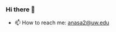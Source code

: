 ### Hi there 👋

- 📫 How to reach me: anasa2@uw.edu

<!--
**anas-awadalla/anas-awadalla** is a ✨ _special_ ✨ repository because its `README.md` (this file) appears on your GitHub profile.

- 💻 I'm interested in computer vision and NLP and looking for ML or SWE internship positions for Summer 2021!
- 🔭 I’m currently working on ML accessibility with Libra focusing on enabling custom NLP training piplines in as simple as one line.
- 🌱 I’m currently learning about CNN interpretability techniques.


Here are some ideas to get you started:

- 🔭 I’m currently working on ...
- 🌱 I’m currently learning ...
- 👯 I’m looking to collaborate on ...
- 🤔 I’m looking for help with ...
- 💬 Ask me about ...
- 📫 How to reach me: ...
- 😄 Pronouns: ...
- ⚡ Fun fact: ...
-->
